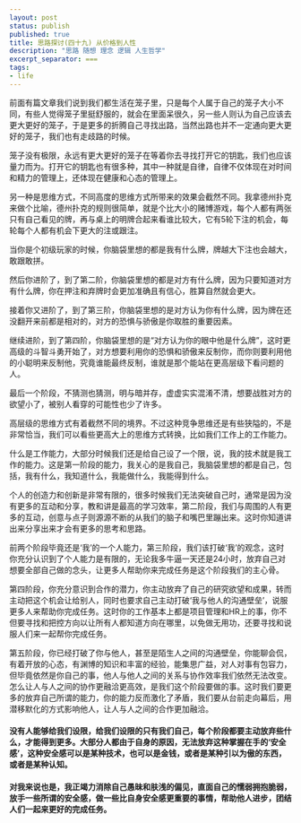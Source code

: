 ```yaml
---
layout: post
status: publish
published: true
title: 思路探讨(四十九) 从价格到人性
description: "思路 随想 理念 逻辑 人生哲学"
excerpt_separator: ===
tags:
- life
---
```


前面有篇文章我们说到我们都生活在笼子里，只是每个人属于自己的笼子大小不同，有些人觉得笼子里挺舒服的，就会在里面呆很久，另一些人则认为自己应该去更大更好的笼子，于是更多的折腾自己寻找出路，当然出路也并不一定通向更大更好的笼子，我们也有走歧路的时候。

笼子没有极限，永远有更大更好的笼子在等着你去寻找打开它的钥匙，我们也应该量力而为。打开它的钥匙也有很多种，其中一种就是自律，自律不仅体现在对时间和精力的管理上，还体现在健康和心态的管理上。

另一种是思维方式，不同高度的思维方式所带来的效果会截然不同。我拿德州扑克来做个比喻，德州扑克的规则很简单，就是个比大小的赌博游戏，每个人都有两张只有自己看见的牌，再与桌上的明牌合起来看谁比较大，它有5轮下注的机会，每轮每个人都有机会下更大的注或跟注。

当你是个初级玩家的时候，你脑袋里想的都是我有什么牌，牌越大下注也会越大，敢跟敢拼。

然后你进阶了，到了第二阶，你脑袋里想的都是对方有什么牌，因为只要知道对方有什么牌，你在押注和弃牌时会更加准确且有信心，胜算自然就会更大。

接着你又进阶了，到了第三阶，你脑袋里想的是对方认为你有什么牌，因为牌在还没翻开来前都是相对的，对方的恐惧与骄傲是你取胜的重要因素。

继续进阶，到了第四阶，你脑袋里想的是“对方认为你的眼中他是什么牌”，这时更高级的斗智斗勇开始了，对方想要利用你的恐惧和骄傲来反制你，而你则要利用他的小聪明来反制他，究竟谁能最终反制，谁就是那个能站在更高层级下看问题的人。

最后一个阶段，不猜测也猜测，明与暗并存，虚虚实实混淆不清，想要战胜对方的欲望小了，被别人看穿的可能性也少了许多。

高层级的思维方式有着截然不同的境界。不过这种竞争思维还是有些狭隘的，不是非常恰当，我们可以看些更高大上的思维方式转换，比如我们工作上的工作能力。

什么是工作能力，大部分时候我们还是给自己设了一个限，说，我的技术就是我工作的能力。这是第一阶段的能力，我关心的是我自己，我脑袋里想的都是自己，包括，我有什么，我知道什么，我能做什么，我能得到什么。

个人的创造力和创新是非常有限的，很多时候我们无法突破自己时，通常是因为没有更多的互动和分享，教和讲是最高的学习效率，第二阶段，我们与周围的人有更多的互动，创意与点子则源源不断的从我们的脑子和嘴巴里蹦出来。这时你知道讲出来分享出来才会有更多的思考和思路。

前两个阶段毕竟还是‘我’的一个人能力，第三阶段，我们该打破‘我’的观念，这时你充分认识到了个人能力是有限的，无论我多牛逼一天还是24小时，放弃自己对想要全部自己做的念头，让更多人帮助你来完成任务是这个阶段我们的主心骨。

第四阶段，你充分意识到合作的潜力，你主动放弃了自己的研究欲望和成果，转而主动把这个机会让给别人，同时也要求自己主动打破‘我与他人的沟通壁垒’，说服更多人来帮助你完成任务。这时你的工作基本上都是项目管理和HR上的事，你不但要寻找和把控方向以让所有人都知道方向在哪里，以免做无用功，还要寻找和说服人们来一起帮你完成任务。

第五阶段，你已经打破了你与他人，甚至是陌生人之间的沟通壁垒，你能聊会侃，有着开放的心态，有渊博的知识和丰富的经验，能集思广益，对人对事有包容力，但毕竟依然是你自己的事，他人与他人之间的关系与协作效率我们依然无法改变。怎么让人与人之间的协作更融洽更高效，是我们这个阶段要做的事。这时我们要更多的放弃自己所谓的能力，你的能力反而激化了矛盾，我们要从台前走向幕后，用潜移默化的方式影响他人，让人与人之间的合作更加​融洽。​

#### 没有人能够给我们设限，给我们设限的只有我们自己，每个阶段都要主动放弃些什么，才能得到更多。大部分人都由于自身的原因，无法放弃这种掌握在手的‘安全感’，这种安全感可以是某种技术，也可以是金钱，或者是某种引以为傲的东西，或者是某种认知。

#### 对我来说也是，我正竭力消除自己愚昧和肤浅的偏见，直面自己的懦弱拥抱脆弱，放手一些所谓的安全感，做一些比自身安全感更重要的事情，帮助他人进步，团结人们一起来更好的完成任务。


